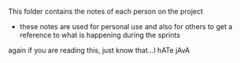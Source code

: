 This folder contains the notes of each person on the project
- these notes are used for personal use and also for others to get a reference to what is happening during the sprints

again if you are reading this, just know that...I hATe jAvA
